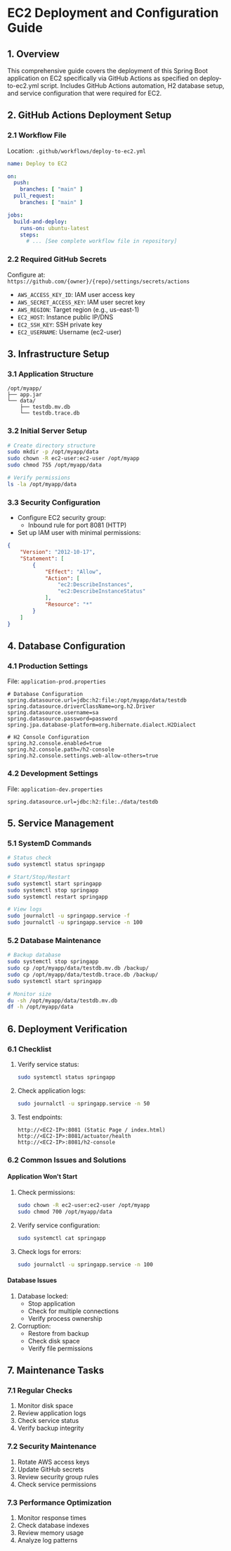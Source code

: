 # EC2 Deployment and Configuration Guide

## 1. Overview
This comprehensive guide covers the deployment of this Spring Boot application on EC2 specifically via GitHub Actions as specified on deploy-to-ec2.yml script. Includes GitHub Actions automation, H2 database setup, and service configuration that were required for EC2.

## 2. GitHub Actions Deployment Setup

### 2.1 Workflow File
Location: `.github/workflows/deploy-to-ec2.yml`

```yaml
name: Deploy to EC2

on:
  push:
    branches: [ "main" ]
  pull_request:
    branches: [ "main" ]

jobs:
  build-and-deploy:
    runs-on: ubuntu-latest
    steps:
      # ... [See complete workflow file in repository]
```

### 2.2 Required GitHub Secrets
Configure at: `https://github.com/{owner}/{repo}/settings/secrets/actions`

- `AWS_ACCESS_KEY_ID`: IAM user access key
- `AWS_SECRET_ACCESS_KEY`: IAM user secret key
- `AWS_REGION`: Target region (e.g., us-east-1)
- `EC2_HOST`: Instance public IP/DNS
- `EC2_SSH_KEY`: SSH private key
- `EC2_USERNAME`: Username (ec2-user)

## 3. Infrastructure Setup

### 3.1 Application Structure
```
/opt/myapp/
├── app.jar
└── data/
    ├── testdb.mv.db
    └── testdb.trace.db
```

### 3.2 Initial Server Setup
```bash
# Create directory structure
sudo mkdir -p /opt/myapp/data
sudo chown -R ec2-user:ec2-user /opt/myapp
sudo chmod 755 /opt/myapp/data

# Verify permissions
ls -la /opt/myapp/data
```

### 3.3 Security Configuration
- Configure EC2 security group:
  - Inbound rule for port 8081 (HTTP)
- Set up IAM user with minimal permissions:
```json
{
    "Version": "2012-10-17",
    "Statement": [
        {
            "Effect": "Allow",
            "Action": [
                "ec2:DescribeInstances",
                "ec2:DescribeInstanceStatus"
            ],
            "Resource": "*"
        }
    ]
}
```

## 4. Database Configuration

### 4.1 Production Settings
File: `application-prod.properties`
```properties
# Database Configuration
spring.datasource.url=jdbc:h2:file:/opt/myapp/data/testdb
spring.datasource.driverClassName=org.h2.Driver
spring.datasource.username=sa
spring.datasource.password=password
spring.jpa.database-platform=org.hibernate.dialect.H2Dialect

# H2 Console Configuration
spring.h2.console.enabled=true
spring.h2.console.path=/h2-console
spring.h2.console.settings.web-allow-others=true
```

### 4.2 Development Settings
File: `application-dev.properties`
```properties
spring.datasource.url=jdbc:h2:file:./data/testdb
```

## 5. Service Management

### 5.1 SystemD Commands
```bash
# Status check
sudo systemctl status springapp

# Start/Stop/Restart
sudo systemctl start springapp
sudo systemctl stop springapp
sudo systemctl restart springapp

# View logs
sudo journalctl -u springapp.service -f
sudo journalctl -u springapp.service -n 100
```

### 5.2 Database Maintenance
```bash
# Backup database
sudo systemctl stop springapp
sudo cp /opt/myapp/data/testdb.mv.db /backup/
sudo cp /opt/myapp/data/testdb.trace.db /backup/
sudo systemctl start springapp

# Monitor size
du -sh /opt/myapp/data/testdb.mv.db
df -h /opt/myapp/data
```

## 6. Deployment Verification

### 6.1 Checklist
1. Verify service status:
   ```bash
   sudo systemctl status springapp
   ```
2. Check application logs:
   ```bash
   sudo journalctl -u springapp.service -n 50
   ```
3. Test endpoints:
   ```
   http://<EC2-IP>:8081 (Static Page / index.html)
   http://<EC2-IP>:8081/actuator/health
   http://<EC2-IP>:8081/h2-console
   ```

### 6.2 Common Issues and Solutions

#### Application Won't Start
1. Check permissions:
   ```bash
   sudo chown -R ec2-user:ec2-user /opt/myapp
   sudo chmod 700 /opt/myapp/data
   ```
2. Verify service configuration:
   ```bash
   sudo systemctl cat springapp
   ```
3. Check logs for errors:
   ```bash
   sudo journalctl -u springapp.service -n 100
   ```

#### Database Issues
1. Database locked:
   - Stop application
   - Check for multiple connections
   - Verify process ownership
2. Corruption:
   - Restore from backup
   - Check disk space
   - Verify file permissions

## 7. Maintenance Tasks

### 7.1 Regular Checks
1. Monitor disk space
2. Review application logs
3. Check service status
4. Verify backup integrity

### 7.2 Security Maintenance
1. Rotate AWS access keys
2. Update GitHub secrets
3. Review security group rules
4. Check service permissions

### 7.3 Performance Optimization
1. Monitor response times
2. Check database indexes
3. Review memory usage
4. Analyze log patterns

